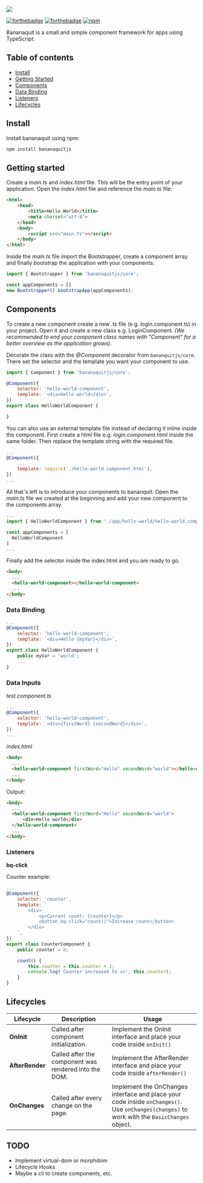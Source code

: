 ![]( https://i.imgsafe.org/73/737be55834.png)

[![forthebadge](https://forthebadge.com/images/badges/powered-by-electricity.svg)](https://forthebadge.com)
[![forthebadge](https://forthebadge.com/images/badges/gluten-free.svg)](https://forthebadge.com)
[![npm](https://img.shields.io/npm/v/bananaquitjs?style=for-the-badge)](https://www.npmjs.com/package/bananaquitjs)

Bananaquit is a small and simple component framework for apps using TypeScript.<br/>

## Table of contents

- [Install](#install)
- [Getting Started](#getting-started)
- [Components](#components)
- [Data Binding](#data-binding)
- [Listeners](#listeners)
- [Lifecycles](#lifecycles)

## Install 
Install bananaquit using npm:
```javascript
npm install bananaquitjs
```
## Getting started
Create a *main.ts* and *index.html* file. This will be the entry point of your application.
Open the *index.html* file and reference the *main.ts* file:
```html
<html>
    <head>
        <title>Hello World</title>
        <meta charset="utf-8">
    </head>
    <body>
        <script src="main.ts"></script>
    </body>
</html>
```

Inside the *main.ts* file import the Bootstrapper, create a component array and finally bootstrap the application with your components: 

```javascript
import { Bootstrapper } from 'bananaquitjs/core';

const appComponents = []
new Bootstrapper().bootstrapApp(appComponents);
```

## Components

To create a new component create a new .ts file (e.g. login.component.ts) in your project.
Open it and create a new class e.g. LoginComponent.
*(We recommended to end your component class names with "Component" for a better overview as the application grows).*

Decorate the class with the *@Component* decorator from `bananquitjs/core`.
There set the selector and the template you want your component to use.

```javascript
import { Component } from 'bananaquitjs/core';

@Component({
    selector: 'hello-world-component',
    template: `<div>Hello world</div>`,
})
export class HelloWorldComponent {

}
```

You can also use an external template file instead of declaring it inline inside the component.
First create a html file e.g. *login.component.html* inside the same folder.
Then replace the template string with the required file.

```javascript
...
@Component({
    ...
    template: require('./hello-world.component.html'),
})
...
```

All that's left is to introduce your components to bananquit.
Open the *main.ts* file we created at the beginning and add your new component to the components array.

```javascript
...
import { HelloWorldComponent } from './app/hello-world/hello-world.component'

const appComponents = [
  HelloWorldComponent
]
...
```
Finally add the selector inside the index.html and you are ready to go.

```html
<body>
  ...
  <hello-world-component></hello-world-component>
  ...
</body>
```

### Data Binding
```javascript
...
@Component({
    selector: 'hello-world-component',
    template: `<div>Hello {myVar}</div>`,
})
export class HelloWorldComponent {
    public myVar = 'world';
    ...
}
```

### Data Inputs
*test.component.ts*
```javascript
...
@Component({
    selector: 'hello-world-component',
    template: `<div>{firstWord} {secondWord}</div>`,
})
...
```
*index.html*
```html
<body>
  ...
  <hello-world-component firstWord="Hello" secondWord="world"></hello-world-component>
  ...
</body>
```
Output:
```html
<body>
  ...
  <hello-world-component firstWord="Hello" secondWord="world">
      <div>Hello world</div>
  </hello-world-component>
  ...
</body>
```

### Listeners
__bq-click__ 

Counter example:
```javascript
...
@Component({
    selector: 'counter',
    template: `
        <div>
            <p>Current count: {counter}</p>
            <button bq-click="count()">Increase count</button>
        </div>
    `,
})
export class CounterComponent {
    public counter = 0;

    count() {
        this.counter = this.counter + 1;
        console.log('Counter increased to =>', this.counter);
    }
}
```


## Lifecycles
Lifecycle | Description | Usage
--- | --- | ---
**OnInit** | Called after component initialization. | Implement the OnInit interface and place your code inside `onInit()`
**AfterRender** | Called after the component was rendered into the DOM. | Implement the AfterRender interface and place your code inside  `afterRender()`
**OnChanges** | Called after every change on the page. | Implement the OnChanges interface and place your code inside `onChanges()`. </br> Use `onChanges(changes)` to work with the `BasicChanges` object.

## TODO
- Implement virtual-dom or morphdom
- Lifecycle Hooks
- Maybe a cli to create components, etc.
